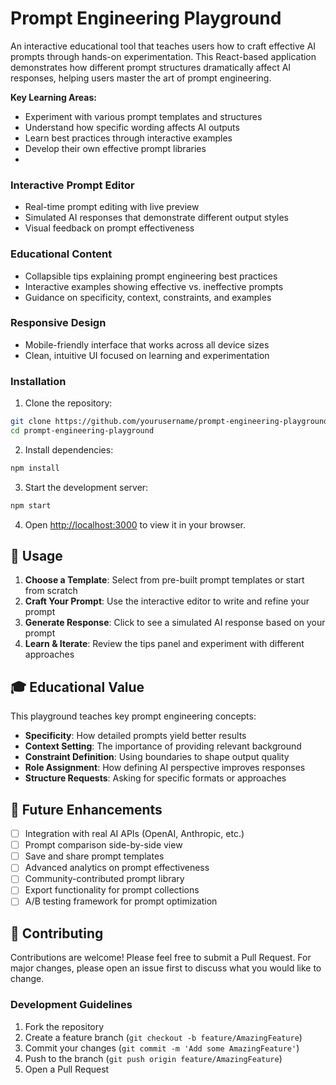 
# Prompt Engineering Playground

An interactive educational tool that teaches users how to craft effective AI prompts through hands-on experimentation. This React-based application demonstrates how different prompt structures dramatically affect AI responses, helping users master the art of prompt engineering.


**Key Learning Areas:**
- Experiment with various prompt templates and structures
- Understand how specific wording affects AI outputs
- Learn best practices through interactive examples
- Develop their own effective prompt libraries
- 

### Interactive Prompt Editor
- Real-time prompt editing with live preview
- Simulated AI responses that demonstrate different output styles
- Visual feedback on prompt effectiveness

### Educational Content
- Collapsible tips explaining prompt engineering best practices
- Interactive examples showing effective vs. ineffective prompts
- Guidance on specificity, context, constraints, and examples

### Responsive Design
- Mobile-friendly interface that works across all device sizes
- Clean, intuitive UI focused on learning and experimentation


### Installation

1. Clone the repository:
```bash
git clone https://github.com/yourusername/prompt-engineering-playground.git
cd prompt-engineering-playground
```

2. Install dependencies:
```bash
npm install
```

3. Start the development server:
```bash
npm start
```

4. Open [http://localhost:3000](http://localhost:3000) to view it in your browser.


## 📱 Usage

1. **Choose a Template**: Select from pre-built prompt templates or start from scratch
2. **Craft Your Prompt**: Use the interactive editor to write and refine your prompt
3. **Generate Response**: Click to see a simulated AI response based on your prompt
4. **Learn & Iterate**: Review the tips panel and experiment with different approaches


## 🎓 Educational Value

This playground teaches key prompt engineering concepts:

- **Specificity**: How detailed prompts yield better results
- **Context Setting**: The importance of providing relevant background
- **Constraint Definition**: Using boundaries to shape output quality
- **Role Assignment**: How defining AI perspective improves responses
- **Structure Requests**: Asking for specific formats or approaches

## 🔮 Future Enhancements

- [ ] Integration with real AI APIs (OpenAI, Anthropic, etc.)
- [ ] Prompt comparison side-by-side view
- [ ] Save and share prompt templates
- [ ] Advanced analytics on prompt effectiveness
- [ ] Community-contributed prompt library
- [ ] Export functionality for prompt collections
- [ ] A/B testing framework for prompt optimization

## 🤝 Contributing

Contributions are welcome! Please feel free to submit a Pull Request. For major changes, please open an issue first to discuss what you would like to change.

### Development Guidelines

1. Fork the repository
2. Create a feature branch (`git checkout -b feature/AmazingFeature`)
3. Commit your changes (`git commit -m 'Add some AmazingFeature'`)
4. Push to the branch (`git push origin feature/AmazingFeature`)
5. Open a Pull Request


